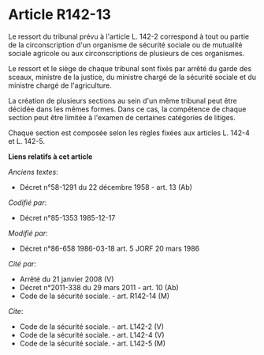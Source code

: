 # Article R142-13

Le ressort du tribunal prévu à l'article L. 142-2 correspond à tout ou partie de la circonscription d'un organisme de
sécurité sociale ou de mutualité sociale agricole ou aux circonscriptions de plusieurs de ces organismes. 

Le ressort et le siège de chaque tribunal sont fixés par arrêté du garde des sceaux, ministre de la justice, du ministre
chargé de la sécurité sociale et du ministre chargé de l'agriculture. 

La création de plusieurs sections au sein d'un même tribunal peut être décidée dans les mêmes formes. Dans ce cas, la
compétence de chaque section peut être limitée à l'examen de certaines catégories de litiges. 

Chaque section est composée selon les règles fixées aux articles L. 142-4 et L. 142-5.

**Liens relatifs à cet article**

_Anciens textes_:

  - Décret n°58-1291 du 22 décembre 1958 - art. 13 (Ab)

_Codifié par_:

  - Décret n°85-1353 1985-12-17

_Modifié par_:

  - Décret n°86-658 1986-03-18 art. 5 JORF 20 mars 1986

_Cité par_:

  - Arrêté du 21 janvier 2008 (V)
  - Décret n°2011-338 du 29 mars 2011 - art. 10 (Ab)
  - Code de la sécurité sociale. - art. R142-14 (M)

_Cite_:

  - Code de la sécurité sociale. - art. L142-2 (V)
  - Code de la sécurité sociale. - art. L142-4 (V)
  - Code de la sécurité sociale. - art. L142-5 (M)
